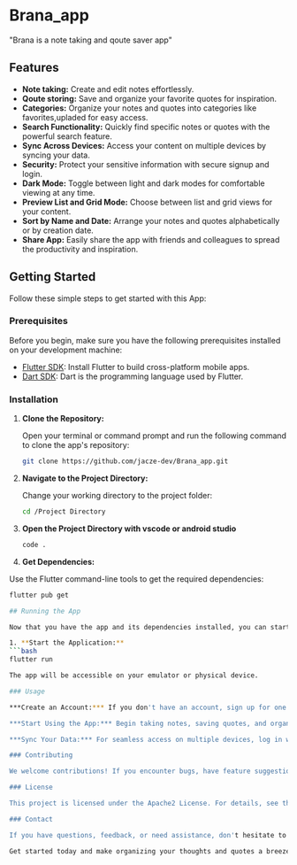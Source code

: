 # Brana_app

"Brana is a note taking and qoute saver app"

## Features

- **Note taking:** Create and edit notes effortlessly.
- **Qoute storing:** Save and organize your favorite quotes for inspiration.
- **Categories:** Organize your notes and quotes into categories like favorites,upladed for easy access.
- **Search Functionality:** Quickly find specific notes or quotes with the powerful search feature.
- **Sync Across Devices:** Access your content on multiple devices by syncing your data.
- **Security:** Protect your sensitive information with secure signup and login.
- **Dark Mode:** Toggle between light and dark modes for comfortable viewing at any time.
- **Preview List and Grid Mode:** Choose between list and grid views for your content.
- **Sort by Name and Date:** Arrange your notes and quotes alphabetically or by creation date.
- **Share App:** Easily share the app with friends and colleagues to spread the productivity and inspiration.

## Getting Started

Follow these simple steps to get started with this App:

### Prerequisites

Before you begin, make sure you have the following prerequisites installed on your development machine:

- [Flutter SDK](https://flutter.dev/docs/get-started/install): Install Flutter to build cross-platform mobile apps.
- [Dart SDK](https://dart.dev/get-dart): Dart is the programming language used by Flutter.

### Installation

1. **Clone the Repository:**

   Open your terminal or command prompt and run the following command to clone the app's repository:

   ```bash
   git clone https://github.com/jacze-dev/Brana_app.git

2. **Navigate to the Project Directory:**

   Change your working directory to the project folder:

   ```bash
   cd /Project Directory

3. **Open the Project Directory with vscode or android studio**

    ```bash
   code .

4. **Get Dependencies:**

Use the Flutter command-line tools to get the required dependencies:

   ```bash
   flutter pub get

## Running the App

Now that you have the app and its dependencies installed, you can start it locally:

1. **Start the Application:**
   ```bash
   flutter run

The app will be accessible on your emulator or physical device.

### Usage

   ***Create an Account:*** If you don't have an account, sign up for one. If you have an account, simply log in.

   ***Start Using the App:*** Begin taking notes, saving quotes, and organizing your content. Explore features like dark mode, list/grid mode, and sorting options to customize your experience.

   ***Sync Your Data:*** For seamless access on multiple devices, log in with the same account to sync your notes and quotes.

### Contributing

   We welcome contributions! If you encounter bugs, have feature suggestions, or want to contribute improvements, please open an issue or submit a pull request. We appreciate your help in making the app even better!

### License

   This project is licensed under the Apache2 License. For details, see the LICENSE.md file.

### Contact

   If you have questions, feedback, or need assistance, don't hesitate to reach out to me at [jacze.dev@email.com].

   Get started today and make organizing your thoughts and quotes a breeze with the Brana App!
